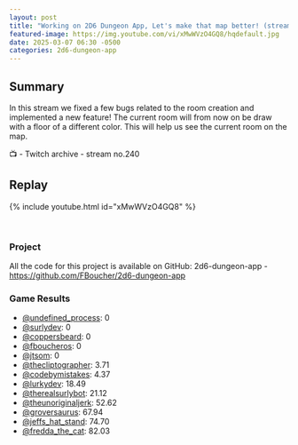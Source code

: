 ```yaml
---
layout: post
title: "Working on 2D6 Dungeon App, Let's make that map better! (stream 240)"
featured-image: https://img.youtube.com/vi/xMwWVzO4GQ8/hqdefault.jpg
date: 2025-03-07 06:30 -0500
categories: 2d6-dungeon-app
---
```

## Summary
In this stream we fixed a few bugs related to the room creation and implemented a new feature! The current room will from now on be draw with a floor of a different color. This will help us see the current room on the map.

📺 - Twitch archive - stream no.240

## Replay

{% include youtube.html id="xMwWVzO4GQ8" %}

<br/><!--more-->

### Project

All the code for this project is available on GitHub: 2d6-dungeon-app - https://github.com/FBoucher/2d6-dungeon-app

### Game Results

- [@undefined_process](https://www.twitch.tv/undefined_process): 0
- [@surlydev](https://www.twitch.tv/surlydev): 0
- [@coppersbeard](https://www.twitch.tv/coppersbeard): 0
- [@fboucheros](https://www.twitch.tv/fboucheros): 0
- [@jtsom](https://www.twitch.tv/jtsom): 0
- [@thecliptographer](https://www.twitch.tv/thecliptographer): 3.71
- [@codebymistakes](https://www.twitch.tv/codebymistakes): 4.37
- [@lurkydev](https://www.twitch.tv/lurkydev): 18.49
- [@therealsurlybot](https://www.twitch.tv/therealsurlybot): 21.12
- [@theunoriginaljerk](https://www.twitch.tv/theunoriginaljerk): 52.62
- [@groversaurus](https://www.twitch.tv/groversaurus): 67.94
- [@jeffs_hat_stand](https://www.twitch.tv/jeffs_hat_stand): 74.70
- [@fredda_the_cat](https://www.twitch.tv/fredda_the_cat): 82.03
